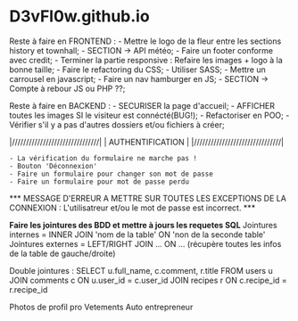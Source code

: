 # D3vFl0w.github.io

Reste à faire en FRONTEND :
    - Mettre le logo de la fleur entre les sections history et townhall;
    - SECTION -> API météo;
    - Faire un footer conforme avec credit;
    - Terminer la partie responsive : Refaire les images + logo à la bonne taille;
    - Faire le refactoring du CSS;
    - Utiliser SASS;
    - Mettre un carrousel en javascript;
    - Faire un nav hamburger en JS;
    - SECTION -> Compte à rebour JS ou PHP ??;

Reste à faire en BACKEND :
    - SECURISER la page d'accueil;
    - AFFICHER toutes les images SI le visiteur est connécté(BUG!);
    - Refactoriser en POO;
    - Vérifier s'il y a pas d'autres dossiers et/ou fichiers à créer;


|///////////////////////////////|
|       AUTHENTIFICATION        |
|///////////////////////////////|

    - La vérification du formulaire ne marche pas !
    - Bouton 'Déconnexion'
    - Faire un formulaire pour changer son mot de passe
    - Faire un formulaire pour mot de passe perdu


*** MESSAGE D'ERREUR A METTRE SUR TOUTES LES EXCEPTIONS DE LA CONNEXION : L\'utilisatreur et/ou le mot de passe est incorrect. ***

****Faire les jointures des BDD et mettre à jours les requetes SQL****
Jointures internes = INNER JOIN 'nom de la table' ON 'non de la seconde table'
Jointures externes = LEFT/RIGHT JOIN ... ON ... (récupère toutes les infos de la table de gauche/droite)

Double jointures : 
SELECT u.full_name, c.comment, r.title
FROM users u
JOIN comments c
	ON u.user_id = c.user_id
JOIN recipes r
	ON c.recipe_id = r.recipe_id



Photos de profil pro
Vetements
Auto entrepreneur